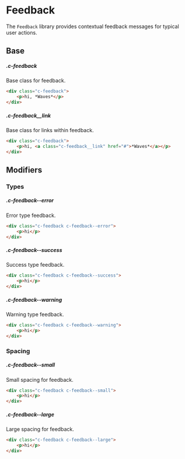 # Feedback

The `Feedback` library provides contextual feedback messages for typical user actions.

## Base

##### .c-feedback

Base class for feedback.

```html
<div class="c-feedback">
	<p>hi, *Waves*</p>
</div>    
```

##### .c-feedback__link

Base class for links within feedback.

```html
<div class="c-feedback">
	<p>hi, <a class="c-feedback__link" href="#">*Waves*</a></p>
</div>    
```

## Modifiers

### Types

##### .c-feedback--error

Error type feedback.

```html
<div class="c-feedback c-feedback--error">
	<p>hi</p>
</div>   
```

##### .c-feedback--success

Success type feedback.

```html
<div class="c-feedback c-feedback--success">
	<p>hi</p>
</div>  
```

##### .c-feedback--warning

Warning type feedback.

```html
<div class="c-feedback c-feedback--warning">
	<p>hi</p>
</div> 
```

### Spacing

##### .c-feedback--small

Small spacing for feedback.

```html
<div class="c-feedback c-feedback--small">
	<p>hi</p>
</div> 
```

##### .c-feedback--large

Large spacing for feedback.

```html
<div class="c-feedback c-feedback--large">
	<p>hi</p>
</div> 
```